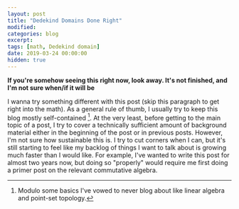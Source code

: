 ```yaml
---
layout: post
title: "Dedekind Domains Done Right"
modified:
categories: blog
excerpt:
tags: [math, Dedekind domain]
date: 2019-03-24 00:00:00
hidden: true
---
```


<b>If you're somehow seeing this right now, look away. It's not finished, and I'm not sure when/if it will be</b>

I wanna try something different with this post (skip this paragraph to get right into the math). As a general rule of thumb, I usually try to keep this blog mostly self-contained [^1]. At the very least, before getting to the main topic of a post, I try to cover a technically sufficient amount of background material either in the beginning of the post or in previous posts. However, I'm not sure how sustainable this is. I try to cut corners when I can, but it's still starting to feel like my backlog of things I want to talk about is growing much faster than I would like. For example, I've wanted to write this post for almost two years now, but doing so "properly" would require me first doing a primer post on the relevant commutative algebra.

[^1]: Modulo some basics I've vowed to never blog about like linear algebra and point-set topology.
